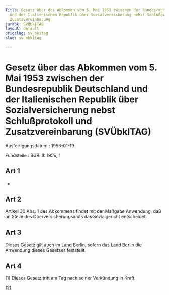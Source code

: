 ```yaml
---
Title: Gesetz über das Abkommen vom 5. Mai 1953 zwischen der Bundesrepublik Deutschland
  und der Italienischen Republik über Sozialversicherung nebst Schlußprotokoll und
  Zusatzvereinbarung
jurabk: SVÜbkITAG
layout: default
origslug: sv_bkitag
slug: svuebkitag

---
```


# Gesetz über das Abkommen vom 5. Mai 1953 zwischen der Bundesrepublik Deutschland und der Italienischen Republik über Sozialversicherung nebst Schlußprotokoll und Zusatzvereinbarung (SVÜbkITAG)

Ausfertigungsdatum
:   1956-01-19

Fundstelle
:   BGBl II: 1956, 1



## Art 1

-


## Art 2

Artikel 30 Abs. 1 des Abkommens findet mit der Maßgabe Anwendung, daß
an Stelle des Oberversicherungsamts das Sozialgericht entscheidet.


## Art 3

Dieses Gesetz gilt auch im Land Berlin, sofern das Land Berlin die
Anwendung dieses Gesetzes feststellt.


## Art 4

(1) Dieses Gesetz tritt am Tag nach seiner Verkündung in Kraft.

(2)

